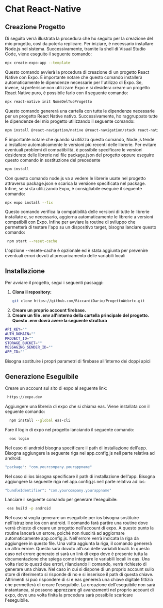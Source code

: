 # Chat React-Native
## Creazione Progetto
Di seguito verrà illustrata la procedura che ho seguito per la creazione del mio progetto, così da poterla replicare.
Per iniziare, è necessario installare Node.js nel sistema. Successivamente, tramite la shell di Visual Studio Code, viene eseguito il seguente comando:
```bash
npx create-expo-app --template
```
Questo comando avvierà la procedura di creazione di un progetto React Native con Expo. È importante notare che questo comando installerà automaticamente le dipendenze necessarie per l'utilizzo di Expo.
Se, invece, si preferisce non utilizzare Expo e si desidera creare un progetto React Native puro, è possibile farlo con il seguente comando:
```bash
npx react-native init NomeDelTuoProgetto
```
Questo comando genererà una cartella con tutte le dipendenze necessarie per un progetto React Native nativo. Successivamente, ho raggruppato tutte le dipendenze del mio progetto utilizzando il seguente comando:
```bash
npm install @react-navigation/native @react-navigation/stack react-native-gifted-chat @react-native-async-storage/async-storage firebase expo-constants dotenv react-native-gesture-handler react-native-screens react-native-safe-area-context @react-native-community/masked-view uuid react-native-get-random-values
```
È importante notare che quando si utilizza questo comando, Node.js tende a installare automaticamente le versioni più recenti delle librerie. Per evitare eventuali problemi di compatibilità, è possibile specificare le versioni desiderate delle librerie nel file package.json del progetto oppure eseguire questo comando in sostituzione del precedente
```bash
npm install
```
Con questo comando node.js va a vedere le librerie usate nel progetto attraverso package.json e scarica la versione specificata nel package.
Infine, se si sta utilizzando Expo, è consigliabile eseguire il seguente comando:
```bash
npx expo install --fix
```
Questo comando verifica la compatibilità delle versioni di tutte le librerie installate e, se necessario, aggiorna automaticamente le librerie a versioni compatibili con Expo.
Infine per avviare la routine di sviluppo che permetterà di testare l'app su un dispositivo target, bisogna lanciare questo comando:
```bash
 npm start --reset-cache
```
L'opzione --resete-cache è opzionale ed è stata aggiunta per prevenire eventuali errori dovuti al precaricamento delle variabili locali
## Installazione
Per avviare il progetto, segui i seguenti passaggi:

1. **Clona il repository:**
   ```bash
   git clone https://github.com/RiccardiDario/ProgettoWebrtc.git
   ```
2. **Creare un proprio account firebase.**
3. **Creare un file .env all'interno della cartella principale del progetto. Questo .env dovrà avere la seguente struttura**
```bash
API_KEY=""
AUTH_DOMAIN=""
PROJECT_ID=""
STORAGE_BUCKET=""
MESSAGING_SENDER_ID=""
APP_ID=""
   ```
Bisogna sostituire i propri parametri di firebase all'interno dei doppi apici
## Generazione Eseguibile
Creare un account sul sito di expo al seguente link:
  ```bash
   https://expo.dev
   ```
 Aggiungere una libreria di expo che si chiama eas. Viene installata con il seguente comando:
 ```bash
   npm install --global eas-cli
   ```
Fare il login di expo nel progetto lanciando il seguente comando:
 ```bash
   eas login
   ```
Nel caso di android bisogna specificare il path di installazione dell'app. Bisogna aggiungere la seguente riga nel app.config.js nell parte relativa ad android:
 ```bash
 "package": "com.yourcompany.yourappname"
   ```
Nel caso di ios bisogna specificare il path di installazione dell'app. Bisogna aggiungere la seguente riga nel app.config.js nell parte relativa ad ios:
 ```bash
"bundleIdentifier": "com.yourcompany.yourappname"
   ```
Lanciare il seguente comando per generare l'eseguibile:
 ```bash
  eas build -p android
   ```
Nel caso si voglia generare un eseguibile per ios bisogna sostituire nell'istruzione ios con android. Il comando farà partire una routine dove verrà chiesto di creare un progetto nell'account di expo. A questo punto la routine lancerà un errore, poichè non riuscirà ad aggiornare automaticamente app.config.js. Nell'errore verrà indicata la riga da aggiungere in questo file. Una volta aggiunta la riga, il comando genererà un altro errore. Questo sarà dovuto all'uso delle variabili locali. In questo caso nel errore generato ci sarà un link di expo dove è presente tutta la documentazione che spiega come integrare le variabili locali in eas. Una volta risolto questi due errori, rilanciando il comando, verrà richiesto di generare una chiave. Nel caso in cui si dispone di un proprio account sullo store di riferimento si risponde di no e si inserisce il path di questa chiave. Altrimenti si può rispondere di si e eas genererà una chiave digitale fittizia che permetterà di creare l'eseguibile. La creazione dell'eseguibile non sarà instantanea, si possono apprezzare gli avanzamenti nel proprio account di expo, dove una volta finita la procedura sarà possibile scaricare l'eseguibile.

